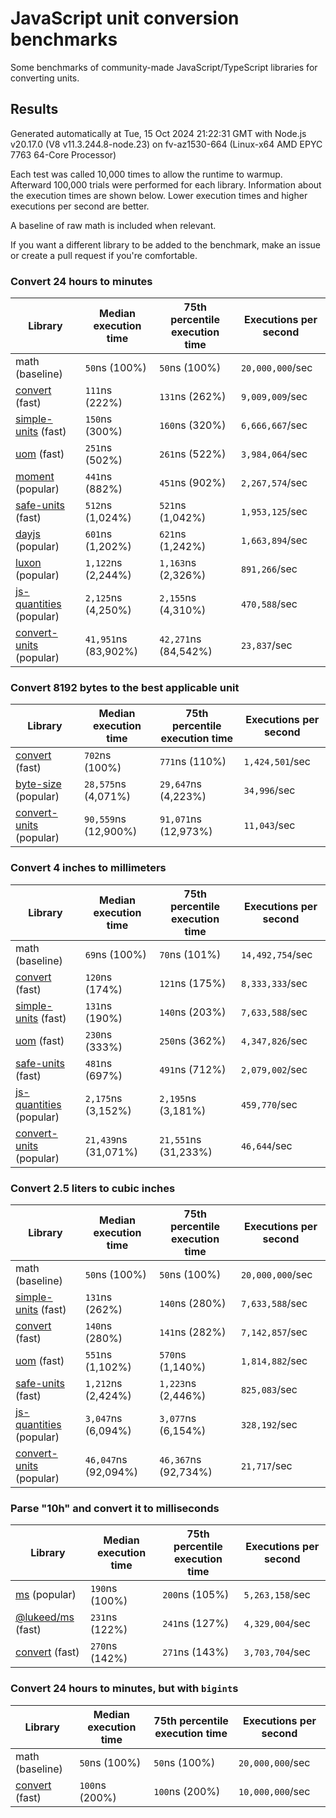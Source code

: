 # JavaScript unit conversion benchmarks

Some benchmarks of community-made JavaScript/TypeScript libraries for converting units.

## Results

<!-- beginblock(results) -->

Generated automatically at Tue, 15 Oct 2024 21:22:31 GMT with Node.js v20.17.0 (V8 v11.3.244.8-node.23) on fv-az1530-664 (Linux-x64 AMD EPYC 7763 64-Core Processor)

Each test was called 10,000 times to allow the runtime to warmup.
Afterward 100,000 trials were performed for each library.
Information about the execution times are shown below.
Lower execution times and higher executions per second are better.

A baseline of raw math is included when relevant.

If you want a different library to be added to the benchmark, make an issue or create a pull request if you're comfortable.

### Convert 24 hours to minutes

| Library                                                            | Median execution time | 75th percentile execution time | Executions per second |
| ------------------------------------------------------------------ | --------------------- | ------------------------------ | --------------------- |
| math (baseline)                                                    | `50`ns (100%)         | `50`ns (100%)                  | `20,000,000`/sec      |
| [convert](https://npmjs.com/package/convert) (fast)                | `111`ns (222%)        | `131`ns (262%)                 | `9,009,009`/sec       |
| [simple-units](https://npmjs.com/package/simple-units) (fast)      | `150`ns (300%)        | `160`ns (320%)                 | `6,666,667`/sec       |
| [uom](https://npmjs.com/package/uom) (fast)                        | `251`ns (502%)        | `261`ns (522%)                 | `3,984,064`/sec       |
| [moment](https://npmjs.com/package/moment) (popular)               | `441`ns (882%)        | `451`ns (902%)                 | `2,267,574`/sec       |
| [safe-units](https://npmjs.com/package/safe-units) (fast)          | `512`ns (1,024%)      | `521`ns (1,042%)               | `1,953,125`/sec       |
| [dayjs](https://npmjs.com/package/dayjs) (popular)                 | `601`ns (1,202%)      | `621`ns (1,242%)               | `1,663,894`/sec       |
| [luxon](https://npmjs.com/package/luxon) (popular)                 | `1,122`ns (2,244%)    | `1,163`ns (2,326%)             | `891,266`/sec         |
| [js-quantities](https://npmjs.com/package/js-quantities) (popular) | `2,125`ns (4,250%)    | `2,155`ns (4,310%)             | `470,588`/sec         |
| [convert-units](https://npmjs.com/package/convert-units) (popular) | `41,951`ns (83,902%)  | `42,271`ns (84,542%)           | `23,837`/sec          |

### Convert 8192 bytes to the best applicable unit

| Library                                                            | Median execution time | 75th percentile execution time | Executions per second |
| ------------------------------------------------------------------ | --------------------- | ------------------------------ | --------------------- |
| [convert](https://npmjs.com/package/convert) (fast)                | `702`ns (100%)        | `771`ns (110%)                 | `1,424,501`/sec       |
| [byte-size](https://npmjs.com/package/byte-size) (popular)         | `28,575`ns (4,071%)   | `29,647`ns (4,223%)            | `34,996`/sec          |
| [convert-units](https://npmjs.com/package/convert-units) (popular) | `90,559`ns (12,900%)  | `91,071`ns (12,973%)           | `11,043`/sec          |

### Convert 4 inches to millimeters

| Library                                                            | Median execution time | 75th percentile execution time | Executions per second |
| ------------------------------------------------------------------ | --------------------- | ------------------------------ | --------------------- |
| math (baseline)                                                    | `69`ns (100%)         | `70`ns (101%)                  | `14,492,754`/sec      |
| [convert](https://npmjs.com/package/convert) (fast)                | `120`ns (174%)        | `121`ns (175%)                 | `8,333,333`/sec       |
| [simple-units](https://npmjs.com/package/simple-units) (fast)      | `131`ns (190%)        | `140`ns (203%)                 | `7,633,588`/sec       |
| [uom](https://npmjs.com/package/uom) (fast)                        | `230`ns (333%)        | `250`ns (362%)                 | `4,347,826`/sec       |
| [safe-units](https://npmjs.com/package/safe-units) (fast)          | `481`ns (697%)        | `491`ns (712%)                 | `2,079,002`/sec       |
| [js-quantities](https://npmjs.com/package/js-quantities) (popular) | `2,175`ns (3,152%)    | `2,195`ns (3,181%)             | `459,770`/sec         |
| [convert-units](https://npmjs.com/package/convert-units) (popular) | `21,439`ns (31,071%)  | `21,551`ns (31,233%)           | `46,644`/sec          |

### Convert 2.5 liters to cubic inches

| Library                                                            | Median execution time | 75th percentile execution time | Executions per second |
| ------------------------------------------------------------------ | --------------------- | ------------------------------ | --------------------- |
| math (baseline)                                                    | `50`ns (100%)         | `50`ns (100%)                  | `20,000,000`/sec      |
| [simple-units](https://npmjs.com/package/simple-units) (fast)      | `131`ns (262%)        | `140`ns (280%)                 | `7,633,588`/sec       |
| [convert](https://npmjs.com/package/convert) (fast)                | `140`ns (280%)        | `141`ns (282%)                 | `7,142,857`/sec       |
| [uom](https://npmjs.com/package/uom) (fast)                        | `551`ns (1,102%)      | `570`ns (1,140%)               | `1,814,882`/sec       |
| [safe-units](https://npmjs.com/package/safe-units) (fast)          | `1,212`ns (2,424%)    | `1,223`ns (2,446%)             | `825,083`/sec         |
| [js-quantities](https://npmjs.com/package/js-quantities) (popular) | `3,047`ns (6,094%)    | `3,077`ns (6,154%)             | `328,192`/sec         |
| [convert-units](https://npmjs.com/package/convert-units) (popular) | `46,047`ns (92,094%)  | `46,367`ns (92,734%)           | `21,717`/sec          |

### Parse "10h" and convert it to milliseconds

| Library                                                   | Median execution time | 75th percentile execution time | Executions per second |
| --------------------------------------------------------- | --------------------- | ------------------------------ | --------------------- |
| [ms](https://npmjs.com/package/ms) (popular)              | `190`ns (100%)        | `200`ns (105%)                 | `5,263,158`/sec       |
| [@lukeed/ms](https://npmjs.com/package/@lukeed/ms) (fast) | `231`ns (122%)        | `241`ns (127%)                 | `4,329,004`/sec       |
| [convert](https://npmjs.com/package/convert) (fast)       | `270`ns (142%)        | `271`ns (143%)                 | `3,703,704`/sec       |

### Convert 24 hours to minutes, but with `bigint`s

| Library                                             | Median execution time | 75th percentile execution time | Executions per second |
| --------------------------------------------------- | --------------------- | ------------------------------ | --------------------- |
| math (baseline)                                     | `50`ns (100%)         | `50`ns (100%)                  | `20,000,000`/sec      |
| [convert](https://npmjs.com/package/convert) (fast) | `100`ns (200%)        | `100`ns (200%)                 | `10,000,000`/sec      |

<!-- endblock(results) -->
